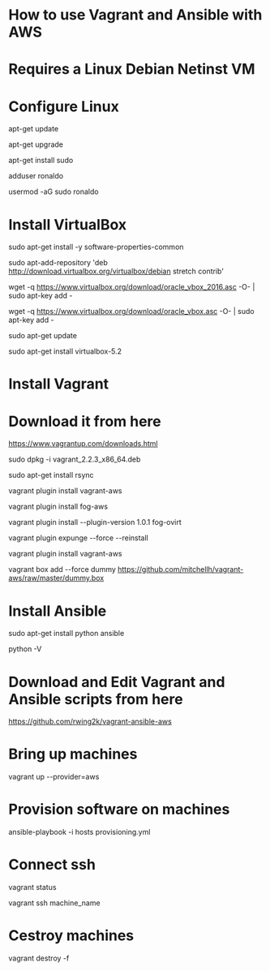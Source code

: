 # How to use Vagrant and Ansible with AWS
# Requires a Linux Debian Netinst VM
# Configure Linux

apt-get update

apt-get upgrade

apt-get install sudo

adduser ronaldo

usermod -aG sudo ronaldo

# Install VirtualBox

sudo apt-get install -y software-properties-common

sudo apt-add-repository 'deb http://download.virtualbox.org/virtualbox/debian stretch contrib'

wget -q https://www.virtualbox.org/download/oracle_vbox_2016.asc -O- | sudo apt-key add -

wget -q https://www.virtualbox.org/download/oracle_vbox.asc -O- | sudo apt-key add -

sudo apt-get update

sudo apt-get install virtualbox-5.2

# Install Vagrant
# Download it from here

https://www.vagrantup.com/downloads.html

sudo dpkg -i vagrant_2.2.3_x86_64.deb

sudo apt-get install rsync

vagrant plugin install vagrant-aws

vagrant plugin install fog-aws

vagrant plugin install --plugin-version 1.0.1 fog-ovirt

vagrant plugin expunge --force --reinstall

vagrant plugin install vagrant-aws

vagrant box add --force dummy https://github.com/mitchellh/vagrant-aws/raw/master/dummy.box

# Install Ansible

sudo apt-get install python ansible

python -V

# Download and Edit Vagrant and Ansible scripts from here

https://github.com/rwing2k/vagrant-ansible-aws

# Bring up machines

vagrant up --provider=aws

# Provision software on machines

ansible-playbook -i hosts provisioning.yml

# Connect ssh

vagrant status

vagrant ssh machine_name

# Cestroy machines
vagrant destroy -f
